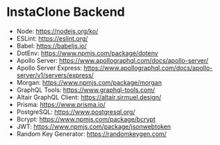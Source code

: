 # InstaClone Backend

- Node: https://nodejs.org/ko/
- ESLint: https://eslint.org/
- Babel: https://babeljs.io/
- DotEnv: https://www.npmjs.com/package/dotenv
- Apollo Server: https://www.apollographql.com/docs/apollo-server/
- Apollo Server Express: https://www.apollographql.com/docs/apollo-server/v1/servers/express/
- Morgan: https://www.npmjs.com/package/morgan
- GraphQL Tools: https://www.graphql-tools.com/
- Altair GraphQL Client: https://altair.sirmuel.design/
- Prisma: https://www.prisma.io/
- PostgreSQL: https://www.postgresql.org/
- Bcrypt: https://www.npmjs.com/package/bcrypt
- JWT: https://www.npmjs.com/package/jsonwebtoken
- Random Key Generator: https://randomkeygen.com/
